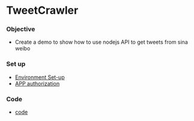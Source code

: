 TweetCrawler
============

### Objective
- Create a demo to show how to use nodejs API to get tweets from sina weibo


### Set up
- [Environment Set-up](./file/steps.md)
- [APP authorization](./file/appauth.md)

### Code
- [code](./src)
